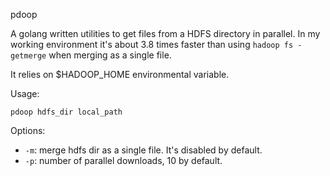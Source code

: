 pdoop

A golang written utilities to get files from a HDFS directory in parallel. In my working environment it's about 3.8 times faster than using `hadoop fs -getmerge` when merging as a single file.

It relies on $HADOOP_HOME environmental variable.

Usage:

`pdoop hdfs_dir local_path`

Options:

- `-m`: merge hdfs dir as a single file. It's disabled by default.
- `-p`: number of parallel downloads, 10 by default.

